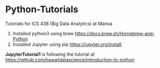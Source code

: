 # Python-Tutorials
Tutorials for ICS 438 (Big Data Analytics) at Manoa 

1) Installed python3 using brew https://docs.brew.sh/Homebrew-and-Python
2) Installed Jupyter using pip https://jupyter.org/install.

**JupyterTutorial1** is following the tutorial at https://github.com/hawaiidatascience/introduction-to-python
